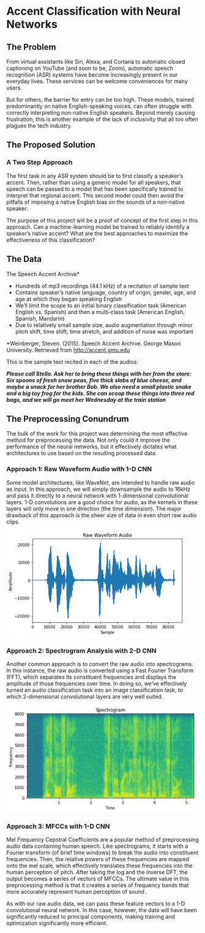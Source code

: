 # Accent Classification with Neural Networks

## The Problem

From virtual assistants like Siri, Alexa, and Cortana to automatic closed captioning on YouTube (and soon to be, Zoom), automatic speech recognition (ASR)  systems have become increasingly present in our everyday lives. These services can be welcome conveniences for many users.

But for others, the barrier for entry can be too high. These models, trained predominantly on native English-speaking voices, can often struggle with correctly interpreting non-native English speakers. Beyond merely causing frustration, this is another example of the lack of inclusivity that all too often plagues the tech industry.


## The Proposed Solution

### A Two Step Approach

The first task in any ASR system should be to first classify a speaker’s accent. Then, rather than using a generic model for all speakers, that speech can be passed to a model that has been specifically trained to interpret that regional accent. This second model could then avoid the pitfalls of imposing a native English bias on the sounds of a non-native speaker.

The purpose of this project will be a proof of concept of the first step in this approach. Can a machine-learning model be trained to reliably identify a speaker’s native accent? What are the best approaches to maximize the effectiveness of this classification?


## The Data

The Speech Accent Archive*

- Hundreds of mp3 recordings (44.1 kHz) of a recitation of sample text
- Contains speaker’s native language, country of origin, gender, age, and age at which they began speaking English
- We’ll limit the scope to an initial binary classification task (American English vs. Spanish) and then a multi-class task (American English, Spanish, Mandarin)
- Due to relatively small sample size, audio augmentation through minor pitch shift, time shift, time stretch, and addition of noise was important

*Weinberger, Steven. (2015). Speech Accent Archive. George Mason University. Retrieved from http://accent.gmu.edu

This is the sample text recited in each of the audios:

***Please call Stella. Ask her to bring these things with her from the store: Six spoons of fresh snow peas, five thick slabs of blue cheese, and maybe a snack for her brother Bob. We also need a small plastic snake and a big toy frog for the kids. She can scoop these things into three red bags, and we will go meet her Wednesday at the train station***


## The Preprocessing Conundrum

The bulk of the work for this project was determining the most effective method for preprocessing the data. Not only could it improve the performance of the neural networks, but it effectively dictates what architectures to use based on the resulting processed data.

### Approach 1: Raw Waveform Audio with 1-D CNN

Some model architectures, like WaveNet, are intended to handle raw audio as input. In this approach, we will simply downsample the audio to 16kHz and pass it directly to a neural network with 1-dimensional convolutional layers. 1-D convolutions are a good choice for audio, as the kernels in these layers will only move in one direction (the time dimension). The major drawback of this approach is the sheer size of data in even short raw audio clips.

![](images/waveform.png)

### Approach 2: Spectrogram Analysis with 2-D CNN

Another common approach is to convert the raw audio into spectrograms.  In this instance, the raw audio is converted using a Fast Fourier Transform (FFT), which separates its constituent frequencies and displays the amplitude of those frequencies over time. In doing so, we’ve effectively turned an audio classification task into an image classification task, to which 2-dimensional convolutional layers are very well suited.

![](images/spect.png)

### Approach 3: MFCCs with 1-D CNN

Mel Frequency Cepstral Coefficients are a popular method of preprocessing audio data containing human speech. Like spectrograms, it starts with a Fourier transform (of brief time windows) to break the audio into constituent frequencies. Then, the relative powers of these frequencies are mapped onto the mel scale, which effectively translates these frequencies into the human perception of pitch. After taking the log and the inverse DFT, the output becomes a series of vectors of MFCCs. The ultimate value in this preprocessing method is that it creates a series of frequency bands that more accurately represent human perception of sound .

As with our raw audio data, we can pass these feature vectors to a 1-D convolutional neural network. In this case, however, the data will have been significantly reduced to principal components, making training and optimization significantly more efficient.
